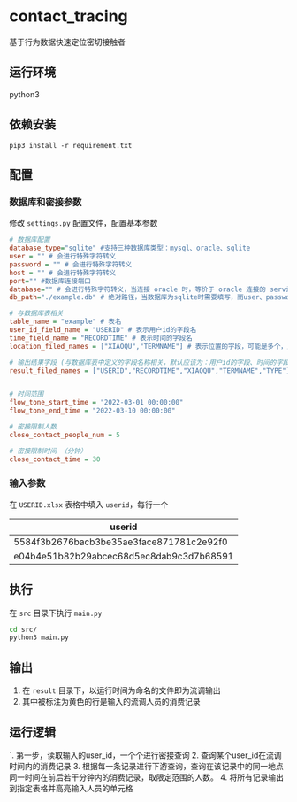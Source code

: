 # contact_tracing
基于行为数据快速定位密切接触者

## 运行环境
python3

## 依赖安装

```
pip3 install -r requirement.txt
```

## 配置

### 数据库和密接参数
修改 `settings.py` 配置文件，配置基本参数

```ini
# 数据库配置
database_type="sqlite" #支持三种数据库类型：mysql、oracle、sqlite
user = "" # 会进行特殊字符转义
password = "" # 会进行特殊字符转义
host = "" # 会进行特殊字符转义
port="" #数据库连接端口
database="" # 会进行特殊字符转义，当连接 oracle 时，等价于 oracle 连接的 service
db_path="./example.db" # 绝对路径，当数据库为sqlite时需要填写，而user、password、host、port、database不需要填写

# 与数据库表相关
table_name = "example" # 表名
user_id_field_name = "USERID" # 表示用户id的字段名
time_field_name = "RECORDTIME" # 表示时间的字段名
location_filed_names = ["XIAOQU","TERMNAME"] # 表示位置的字段，可能是多个，比如有校区字段加位置字段

# 输出结果字段 (与数据库表中定义的字段名称相关，默认应该为：用户id的字段、时间的字段名、位置的字段；程序内部在自动加上一个与该用户密接的用户id字段；)
result_filed_names = ["USERID","RECORDTIME","XIAOQU","TERMNAME","TYPE"]


# 时间范围
flow_tone_start_time = "2022-03-01 00:00:00"
flow_tone_end_time = "2022-03-10 00:00:00"

# 密接限制人数
close_contact_people_num = 5

# 密接限制时间 （分钟）
close_contact_time = 30
```

### 输入参数
在 `USERID.xlsx` 表格中填入 `userid`，每行一个

|userid|
|---|
|5584f3b2676bacb3be35ae3face871781c2e92f0|
|e04b4e51b82b29abcec68d5ec8dab9c3d7b68591|

## 执行
在 `src` 目录下执行 `main.py`

```bash
cd src/
python3 main.py
```

## 输出

1. 在 `result` 目录下，以运行时间为命名的文件即为流调输出
2. 其中被标注为黄色的行是输入的流调人员的消费记录

## 运行逻辑
`. 第一步，读取输入的user_id，一个个进行密接查询
2. 查询某个user_id在流调时间内的消费记录
3. 根据每一条记录进行下游查询，查询在该记录中的同一地点同一时间在前后若干分钟内的消费记录，取限定范围的人数。
4. 将所有记录输出到指定表格并高亮输入人员的单元格